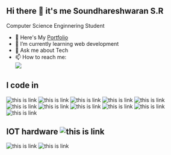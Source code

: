 ## Hi there 👋 it's me Soundhareshwaran S.R


Computer Science Enginnering Student


- 🔭 Here's My [Portfolio](https://eshwar-portfolio-60031300721.development.catalystserverless.in/app/index.html)
- 🌱 I’m currently learning web development
- 💬 Ask me about Tech
- 📫 How to reach me:
  <br/>[<img src="https://img.shields.io/badge/Instagram-E4405F?style=for-the-badge&logo=instagram&logoColor=white"/> ](https://www.instagram.com/eshwar_creativity/profilecard/?igsh=MWlmMnRjZnZzdjl6NQ==)


## I code in

 ![this is link](https://img.icons8.com/color/48/c-programming.png)  ![this is link](https://img.icons8.com/color/48/c-plus-plus-logo.png)     ![this is link](https://img.icons8.com/fluency/48/python.png) ![this is link](https://img.icons8.com/color/48/javascript--v1.png) ![this is link](https://img.icons8.com/color/48/html-5--v1.png) ![this is link](https://img.icons8.com/color/48/css3.png) ![this is link](https://img.icons8.com/color/48/arduino.png) ![this is link](https://img.icons8.com/color/48/react-native.png)  ![this is link](https://img.icons8.com/fluency/50/node-js.png) ![this is link](https://img.icons8.com/color/48/mongodb.png)   ![this is link](https://img.icons8.com/arcade/48/sql.png)
  
## IOT hardware   ![this is link](https://img.icons8.com/color/30/electronics.png)

 ![this is link](https://img.icons8.com/stickers/50/arduino-uno-board.png)  ![this is link](https://img.icons8.com/fluency/50/raspberry-pi-zero.png) 



